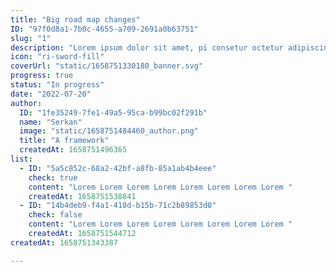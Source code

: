 ```yaml
---
title: "Big road map changes"
ID: "97f0d8a1-7b0c-4655-a709-2691a0b63751"
slug: "1"
description: "Lorem ipsum dolor sit amet, pi consetur octetur adipiscing premester kapaasd dsad sadasd"
icon: "ri-sword-fill"
coverUrl: "static/1658751330180_banner.svg"
progress: true
status: "In progress"
date: "2022-07-20"
author:
  ID: "1fe35249-7fe1-49a5-95ca-b99bc02f291b"
  name: "Serkan"
  image: "static/1658751484460_author.png"
  title: "A framework"
  createdAt: 1658751496365
list:
  - ID: "5a5c852c-68a2-42bf-a8fb-85a1ab4b4eee"
    check: true
    content: "Lorem Lorem Lorem Lorem Lorem Lorem Lorem Lorem "
    createdAt: 1658751538841
  - ID: "14b4deb9-f4a1-410d-b15b-71c2b89853d0"
    check: false
    content: "Lorem Lorem Lorem Lorem Lorem Lorem Lorem Lorem "
    createdAt: 1658751544712
createdAt: 1658751343387

---
```

